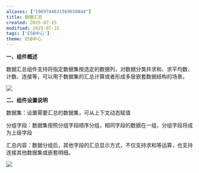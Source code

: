 ```yaml
---
aliases: ["1969744631569650844"]
title: 数据汇总
created: 2025-07-15
modified: 2025-07-15
tags: ['ESB中心']
theme: ESB中心
---
```


**一、组件概述**

数据汇总组件支持将指定数据集按选定的数据列，对数据分类并求和、求平均数、计数、连接等，可以用于数据集的汇总计算或者形成多层嵌套数据结构的场景。

![](44cef2136087ac50dd3206869654f159.jpg)

**二、组件设置说明**

数据集：设置需要汇总的数据集，可从上下文动态赋值

分组字段：数据集按照分组字段顺序分组，相同字段的数据在一组，分组字段将成为上级字段

汇总内容：数据分组后，其他字段的汇总显示方式，不仅支持求和等运算，也支持连接其他数据集或嵌套明细。

![](816527cf99804095b38148ca8748abd4.jpg)